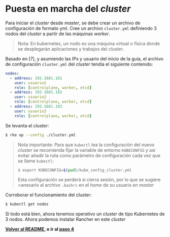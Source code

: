 # Puesta en marcha del _cluster_

Para iniciar el _cluster_ desde _master_, se debe crear un archivo de configuración de formato yml. Cree un archivo `cluster.yml` definiendo 3 nodos del _cluster_ a partir de las máquinas _worker_.

> Nota: En kubernetes, un nodo es una máquina virtual o física donde se desplegarán aplicaciones y trabajos del _cluster_.

Basado en [7], y asumiendo las IPs y usuario del inicio de la guía, el archivo de configuración `cluster.yml` del _cluster_ tendía el siguiente contenido:

```yaml
nodes:
  - address: 192.1681.101
    user: usuario1
    role: [controlplane, worker, etcd]
  - address: 192.1681.102
    user: usuario2
    role: [controlplane, worker, etcd]
  - address: 192.1681.103
    user: usuario3
    role: [controlplane, worker, etcd]
```

Se levanta el _cluster_:

```bash
$ rke up --config ./cluster.yml
```

> Nota importante: Para que `kubectl` lea la configuración del nuevo _cluster_ se recomienda fijar la variable de entorno `KUBECONFIG` y así evitar añadir la ruta como parámetro de configuración cada vez que se llame `kubectl`:
>
> ```bash
> $ export KUBECONFIG=$(pwd)/kube_config_cluster.yml
> ```
>
> Esta configuración se perderá si cierra sesión, por lo que se sugiere >anexarlo al archivo `.bashrc` en el _home_ de su usuario en _master_

Corroborar el funcionamiento del cluster:

```bash
$ kubectl get nodes
```

Si todo está bien, ahora tenemos operativo un _cluster_ de tipo Kubernetes de 3 nodos. Ahora podemos instalar Rancher en este _cluster_

**[Volver al README](/README.md), o ir al [paso 4](/04_InstalacionRancher.md)**
